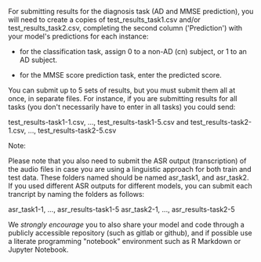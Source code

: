 
For submitting results for the diagnosis task (AD and MMSE
prediction), you will need to create a copies of
test_results_task1.csv and/or test_results_task2.csv, completing the
second column ('Prediction') with your model's predictions for each
instance:

- for the classification task, assign 0 to a non-AD (cn) subject, or 1
  to an AD subject.

- for the MMSE score prediction task, enter the predicted score.

You can submit up to 5 sets of results, but you must submit them all at once,
in separate files. For instance, if you are submitting
results for all tasks (you don't necessarily have to enter in all
tasks) you could send:

test_results-task1-1.csv, ..., test_results-task1-5.csv
and
test_results-task2-1.csv, ..., test_results-task2-5.csv


Note:

Please note that you also need to submit the ASR output
(transcription) of the audio files in case you are using a linguistic
approach for both train and test data. These folders named should be named
asr_task1, and asr_task2. If you used different ASR outputs for different models, you can submit each trancript by naming the folders as
follows:

asr_task1-1, ..., asr_results-task1-5
asr_task2-1, ..., asr_results-task2-5


We *strongly encourage* you to also share your model and code through
a publicly accessible repository (such as gitlab or github), and if
possible use a literate programming "notebook" environment such as R
Markdown or Jupyter Notebook.
